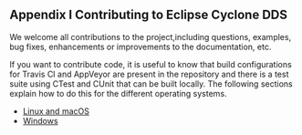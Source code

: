 ## Appendix I Contributing to Eclipse Cyclone DDS

We welcome all contributions to the project,including questions, examples, bug fixes, enhancements or improvements to the documentation, etc. 

If you want to contribute code, it is useful to know that build configurations for Travis CI and AppVeyor are present in the repository and there is a test suite using CTest and CUnit that can be built locally. The following sections explain how to do this for the different operating systems.

- [Linux and macOS](Appendix/CycloneDDS-contribute/linux-and-macos.html)
- [Windows](Appendix/CycloneDDS-contribute/windows.html)